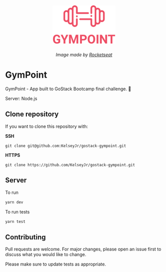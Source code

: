 <h1 align="center">
  <img alt="Gympoint" title="Gympoint" src=".github/logo.png" width="200px" />
</h1>
<p align="center"><i>Image made by <a href="https://rocketseat.com.br/" target="_blank">Rocketseat</a></i></p>

# **GymPoint**
GymPoint - App built to GoStack Bootcamp final challenge. :rocket:

Server: Node.js

## **Clone repository**

If you want to clone this repository with:

**SSH**
```git
git clone git@github.com:KelseyJr/gostack-gympoint.git
```
**HTTPS**
```git
git clone https://github.com/KelseyJr/gostack-gympoint.git
```

## **Server**
To run

```js
yarn dev
```

To run tests
```js
yarn test
```

## **Contributing**
Pull requests are welcome. For major changes, please open an issue first to discuss what you would like to change.

Please make sure to update tests as appropriate.
